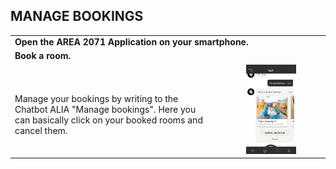 ## MANAGE BOOKINGS <br>

<table>
  <thead>
  </thead>
  <tbody>
    <tr>
    <tr><td colspan="3"><b>Open the AREA 2071 Application on your smartphone.</b></td>      
    </tr>
    <tr>
    <tr><td colspan="3"><b>Book a room.</b></td>      
    </tr>
    <tr>
    <td style="text-align: left"><p><b></b></p>Manage your bookings by writing to the Chatbot ALIA  "Manage bookings". Here you can basically click on your booked rooms and cancel them.</td>
    <td style="text-align: center"><img src="managebookings.jpg"{ width=50% } alt="Alia Step 3"></td>
    </tr>
  </tbody>
</table>
